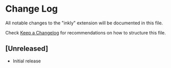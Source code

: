 # Change Log

All notable changes to the "inkly" extension will be documented in this file.

Check [Keep a Changelog](http://keepachangelog.com/) for recommendations on how to structure this file.

## [Unreleased]

- Initial release